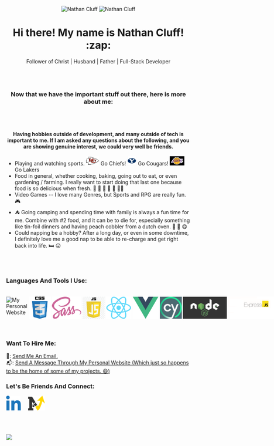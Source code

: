 <p align="center">
  <img src='https://avatars.githubusercontent.com/u/79126599?v=4' alt="Nathan Cluff" width="25%" height="auto"/>
  <img src='https://purenspiration.com/DIST/CSS/Images/my-headshot.jpg' alt="Nathan Cluff" width="25%" height="auto"/>
</p>
<h1 align="center"> Hi there! My name is Nathan Cluff! :zap: </h1>
<p align="center">Follower of Christ | Husband | Father | Full-Stack Developer</p>
<br><br>
<h3 align="center">Now that we have the important stuff out there, here is more about me:</h3>
<br><br>

<h4 align="center">Having hobbies outside of development, and many outside of tech is important to me.  If I am asked any questions about the following, and you are showing genuine interest, we could very well be friends.</h4>
<ul>
  <li>Playing and watching sports. <img src='/Images/Chiefs-logo.jpg' style='height: 25px; width: auto;' alt='Kansas City Chiefs Logo'/> Go Chiefs! <img src='/Images/byu-logo.jpg' style='height: 25px; width: auto;' alt='BYU Logo'/> Go Cougars! <img src='/Images/la-lakers-logo.jpg' style='height: 25px; width: auto;' alt='Los Angeles Lakers Logo'/> Go Lakers</li>
  <li>Food in general, whether cooking, baking, going out to eat, or even gardening / farming.  I really want to start doing that last one because food is so delicious when fresh. 🍔 🍕 🍰 🌮 🏡 🧑‍🌾</li>
  <li>Video Games -- I love many Genres, but Sports and RPG are really fun. 🎮</li>
  <li> ⛺ Going camping and spending time with family is always a fun time for me.  Combine with #2 food, and it can be to die for, especially something like tin-foil dinners and having peach cobbler from a dutch oven. 🍑 🥧 😋</li>
  <li>Could napping be a hobby?  After a long day, or even in some downtime, I definitely love me a good nap to be able to re-charge and get right back into life. 🛏️ 😜</li>
</ul>

<br><br>

<h3>Languages And Tools I Use:</h3>
<br>
<div style='display: flex; justify-content: space-evenly; align-items: center;'>
<img src='/Images/Languages-and-Tools/HTML.png' alt='My Personal Website' style='height: 60px; width: auto;'/>
&nbsp; &nbsp;
<img src='/Images/Languages-and-Tools/CSS3.png' alt='My Personal Website' style='height: 60px; width: auto;'/>
&nbsp; &nbsp;
<img src='/Images/Languages-and-Tools/SCSS.png' alt='My Personal Website' style='height: 60px; width: auto;'/>
&nbsp; &nbsp;
<img src='/Images/Languages-and-Tools/JavaScript.png' alt='My Personal Website' style='height: 60px; width: auto;'/>
&nbsp; &nbsp;
<img src='/Images/Languages-and-Tools/React.png' alt='My Personal Website' style='height: 60px; width: auto;'/>
&nbsp; &nbsp;
<img src='/Images/Languages-and-Tools/Vue.png' alt='My Personal Website' style='height: 60px; width: auto;'/>
&nbsp; &nbsp;
<img src='/Images/Languages-and-Tools/Cypress.jpg' alt='My Personal Website' style='height: 60px; width: auto;'/>
&nbsp; &nbsp;
<img src='/Images/Languages-and-Tools/nodejs.png' alt='My Personal Website' style='height: 60px; width: auto;'/>
&nbsp; &nbsp;
<img src='/Images/Languages-and-Tools/Express.png' alt='My Personal Website' style='height: 60px; width: auto;'/>
&nbsp; &nbsp;
<img src='/Images/Languages-and-Tools/Postman.png' alt='My Personal Website' style='height: 60px; width: auto;'/>
&nbsp; &nbsp;
<img src='/Images/Languages-and-Tools/Pugjs.png' alt='My Personal Website' style='height: 60px; width: auto;'/>
&nbsp; &nbsp;
<img src='/Images/Languages-and-Tools/Webpack.png' alt='My Personal Website' style='height: 60px; width: auto;'/>
&nbsp; &nbsp;
<img src='/Images/Languages-and-Tools/Git.png' alt='My Personal Website' style='height: 60px; width: auto;'/>
&nbsp; &nbsp;
<img src='/Images/Languages-and-Tools/JWT.png' alt='My Personal Website' style='height: 60px; width: auto;'/>
&nbsp; &nbsp;
</div>
<br><br>

<h3>Want To Hire Me:</h3>
📧: <a href='mailto:ncluff003@purenspiration.com'>Send Me An Email.</a>
<br>
📬: <a href='https://www.purenspiration.com/contact'>Send A Message Through My Personal Website (Which just so happens to be the home of some of my projects. 😄)</a>

<h3>Let's Be Friends And Connect:</h3>
<a href='https://www.linkedin.com/in/ncluff003'><img src='/Images/linked-in-logo.png' alt='My LinkedIn Profile' style='height: 40px; width: auto;'/></a>
&nbsp; &nbsp;
<a href='https://www.purenspiration.com/contact'><img src='/Images/my-logo.svg' alt='My Personal Website' style='height: 40px; width: auto;'/></a>

<br><br>

![](https://komarev.com/ghpvc/?username=ncluff003&color=ffd700&style=plastic&label=Profile+Views)

<!--
**ncluff003/ncluff003** is a ✨ _special_ ✨ repository because its `README.md` (this file) appears on your GitHub profile.

Here are some ideas to get you started:

- 🔭 I’m currently working on ...
- 🌱 I’m currently learning ...
- 👯 I’m looking to collaborate on ...
- 🤔 I’m looking for help with ...
- 💬 Ask me about ...
- 📫 How to reach me: ...
- 😄 Pronouns: ...
- ⚡ Fun fact: ...
-->

